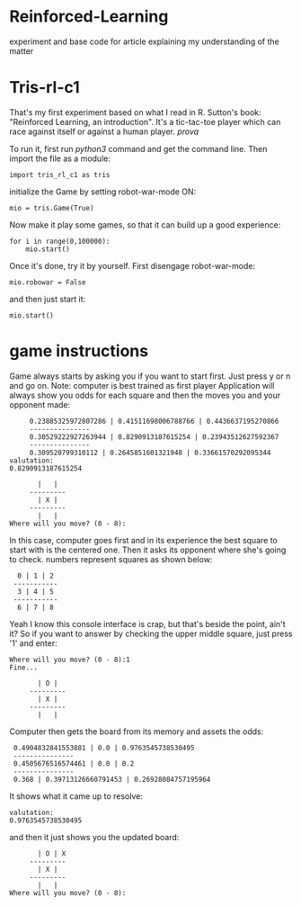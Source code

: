 # Reinforced-Learning
experiment and base code for article explaining my understanding of the matter

# Tris-rl-c1
That's my first experiment based on what I read in R. Sutton's book: "Reinforced Learning, an introduction". It's a tic-tac-toe player which can race against itself or against a human player.
_prova_

To run it, first run *python3* command and get the command line. Then import the file as a module:

	import tris_rl_c1 as tris

initialize the Game by setting robot-war-mode ON: 

	mio = tris.Game(True)

Now make it play some games, so that it can build up a good experience:

	for i in range(0,100000):
	    mio.start()

Once it's done, try it by yourself. First disengage robot-war-mode:

	mio.robowar = False

and then just start it:

	mio.start()

# game instructions
Game always starts by asking you if you want to start first. Just press y or n and go on. Note: computer is best trained as first player
Application will always show you odds for each square and then the moves you and your opponent made:

		 0.23885325972807286 | 0.41511698006788766 | 0.4436637195270866
		 ---------------
		 0.30529222927263944 | 0.8290913187615254 | 0.23943512627592367
		 ---------------
		 0.309520799310112 | 0.2645851601321948 | 0.33661570292095344
	valutation:
	0.8290913187615254

		   |   |
		 ---------
		   | X |
		 ---------
		   |   |
	Where will you move? (0 - 8):

In this case, computer goes first and in its experience the best square to start with is the centered one. Then it asks its opponent where she's going to check. numbers represent squares as shown below:

	  0 | 1 | 2
	 -----------
	  3 | 4 | 5
	 -----------
	  6 | 7 | 8

Yeah I know this console interface is crap, but that's beside the point, ain't it? So if you want to answer by checking the upper middle square, just press '1' and enter:

	Where will you move? (0 - 8):1
	Fine...

		   | O |
		 ---------
		   | X |
		 ---------
		   |   |

Computer then gets the board from its memory and assets the odds:

	 0.4904832841553881 | 0.0 | 0.9763545738530495
	 ---------------
	 0.4505676516574461 | 0.0 | 0.2
	 ---------------
	 0.368 | 0.39713126660791453 | 0.26928084757195964
   
It shows what it came up to resolve:

	valutation:
	0.9763545738530495

and then it just shows you the updated board:

		   | O | X
		 ---------
		   | X |
		 ---------
		   |   |
	Where will you move? (0 - 8):
